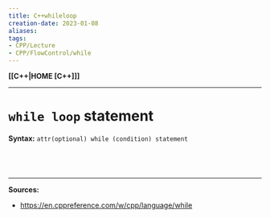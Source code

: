 ```yaml
---
title: C++whileloop
creation-date: 2023-01-08
aliases:
tags:
- CPP/Lecture
- CPP/FlowControl/while
---
```

**[[C++|HOME [C++]]]**

---
# `while loop` statement
**Syntax:** `attr(optional) while (condition) statement`

<br>

# 
---
**Sources:**
- https://en.cppreference.com/w/cpp/language/while